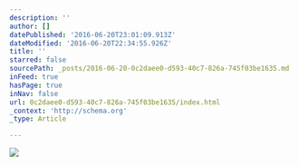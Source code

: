```yaml
---
description: ''
author: []
datePublished: '2016-06-20T23:01:09.913Z'
dateModified: '2016-06-20T22:34:55.926Z'
title: ''
starred: false
sourcePath: _posts/2016-06-20-0c2daee0-d593-40c7-826a-745f03be1635.md
inFeed: true
hasPage: true
inNav: false
url: 0c2daee0-d593-40c7-826a-745f03be1635/index.html
_context: 'http://schema.org'
_type: Article

---
```

![](https://the-grid-user-content.s3-us-west-2.amazonaws.com/6cac287e-f31b-4a43-a7c8-adf1d7e6856e.png)